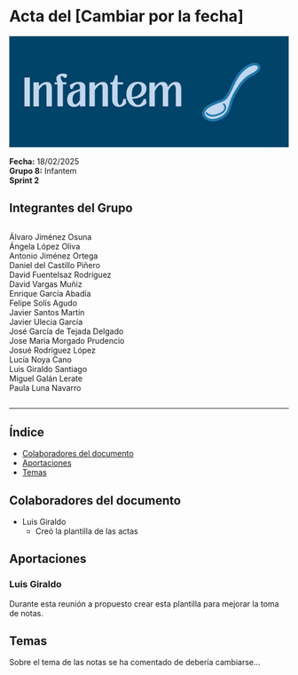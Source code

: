 # Acta del [Cambiar por la fecha]

![Portada](../../images/Infantem.png)


**Fecha:** 18/02/2025  
**Grupo 8:** Infantem  
**Sprint 2**

## Integrantes del Grupo
<div style="display: flex; flex-direction: row; justify-content: space-between; align-items: flex-start; gap: 20px;">
  <div style="flex: 1;">
    <ul style="padding-left: 0; list-style: none;">
      <li>Álvaro Jiménez Osuna</li>
      <li>Ángela López Oliva</li>
      <li>Antonio Jiménez Ortega</li>
      <li>Daniel del Castillo Piñero</li>
      <li>David Fuentelsaz Rodríguez</li>
      <li>David Vargas Muñiz</li>
      <li>Enrique García Abadía</li>
      <li>Felipe Solís Agudo</li>
      <li>Javier Santos Martín</li>
      <li>Javier Ulecia García</li>
      <li>José García de Tejada Delgado</li>
      <li>Jose Maria Morgado Prudencio</li>
      <li>Josué Rodríguez López</li>
      <li>Lucía Noya Cano</li>
      <li>Luis Giraldo Santiago</li>
      <li>Miguel Galán Lerate</li>
      <li>Paula Luna Navarro</li>
    </ul>
  </div>
</div>



---
## Índice
- [Colaboradores del documento](#colaboradores-del-documento)
- [Aportaciones](#aportaciones)
- [Temas](#temas)


## Colaboradores del documento
- Luis Giraldo
  - Creó la plantilla de las actas


## Aportaciones

### Luis Giraldo

Durante esta reunión a propuesto crear esta plantilla para mejorar la toma de notas.

## Temas 

Sobre el tema de las notas se ha comentado de debería cambiarse...


